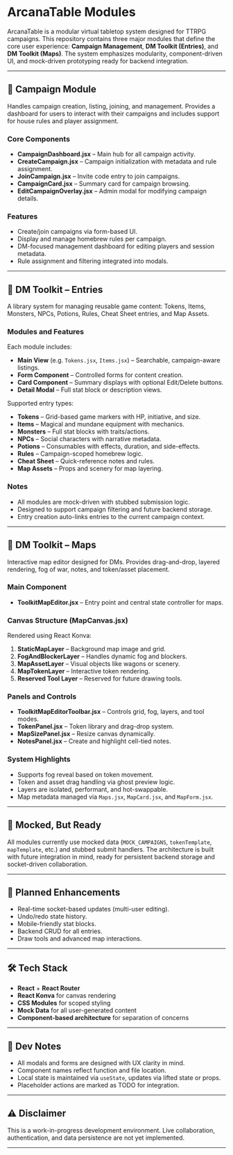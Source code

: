 # ArcanaTable Modules

ArcanaTable is a modular virtual tabletop system designed for TTRPG campaigns. This repository contains three major modules that define the core user experience: **Campaign Management**, **DM Toolkit (Entries)**, and **DM Toolkit (Maps)**. The system emphasizes modularity, component-driven UI, and mock-driven prototyping ready for backend integration.

---

## 📁 Campaign Module

Handles campaign creation, listing, joining, and management. Provides a dashboard for users to interact with their campaigns and includes support for house rules and player assignment.

### Core Components

- **CampaignDashboard.jsx** – Main hub for all campaign activity.
- **CreateCampaign.jsx** – Campaign initialization with metadata and rule assignment.
- **JoinCampaign.jsx** – Invite code entry to join campaigns.
- **CampaignCard.jsx** – Summary card for campaign browsing.
- **EditCampaignOverlay.jsx** – Admin modal for modifying campaign details.

### Features

- Create/join campaigns via form-based UI.
- Display and manage homebrew rules per campaign.
- DM-focused management dashboard for editing players and session metadata.
- Rule assignment and filtering integrated into modals.

---

## 📁 DM Toolkit – Entries

A library system for managing reusable game content: Tokens, Items, Monsters, NPCs, Potions, Rules, Cheat Sheet entries, and Map Assets.

### Modules and Features

Each module includes:

- **Main View** (e.g. `Tokens.jsx`, `Items.jsx`) – Searchable, campaign-aware listings.
- **Form Component** – Controlled forms for content creation.
- **Card Component** – Summary displays with optional Edit/Delete buttons.
- **Detail Modal** – Full stat block or description views.

Supported entry types:

- **Tokens** – Grid-based game markers with HP, initiative, and size.
- **Items** – Magical and mundane equipment with mechanics.
- **Monsters** – Full stat blocks with traits/actions.
- **NPCs** – Social characters with narrative metadata.
- **Potions** – Consumables with effects, duration, and side-effects.
- **Rules** – Campaign-scoped homebrew logic.
- **Cheat Sheet** – Quick-reference notes and rules.
- **Map Assets** – Props and scenery for map layering.

### Notes

- All modules are mock-driven with stubbed submission logic.
- Designed to support campaign filtering and future backend storage.
- Entry creation auto-links entries to the current campaign context.

---

## 📁 DM Toolkit – Maps

Interactive map editor designed for DMs. Provides drag-and-drop, layered rendering, fog of war, notes, and token/asset placement.

### Main Component

- **ToolkitMapEditor.jsx** – Entry point and central state controller for maps.

### Canvas Structure (MapCanvas.jsx)

Rendered using React Konva:

1. **StaticMapLayer** – Background map image and grid.
2. **FogAndBlockerLayer** – Handles dynamic fog and blockers.
3. **MapAssetLayer** – Visual objects like wagons or scenery.
4. **MapTokenLayer** – Interactive token rendering.
5. **Reserved Tool Layer** – Reserved for future drawing tools.

### Panels and Controls

- **ToolkitMapEditorToolbar.jsx** – Controls grid, fog, layers, and tool modes.
- **TokenPanel.jsx** – Token library and drag-drop system.
- **MapSizePanel.jsx** – Resize canvas dynamically.
- **NotesPanel.jsx** – Create and highlight cell-tied notes.

### System Highlights

- Supports fog reveal based on token movement.
- Token and asset drag handling via ghost preview logic.
- Layers are isolated, performant, and hot-swappable.
- Map metadata managed via `Maps.jsx`, `MapCard.jsx`, and `MapForm.jsx`.

---

## 🧪 Mocked, But Ready

All modules currently use mocked data (`MOCK_CAMPAIGNS`, `tokenTemplate`, `mapTemplate`, etc.) and stubbed submit handlers. The architecture is built with future integration in mind, ready for persistent backend storage and socket-driven collaboration.

---

## 🔮 Planned Enhancements

- Real-time socket-based updates (multi-user editing).
- Undo/redo state history.
- Mobile-friendly stat blocks.
- Backend CRUD for all entries.
- Draw tools and advanced map interactions.

---

## 🛠 Tech Stack

- **React** + **React Router**
- **React Konva** for canvas rendering
- **CSS Modules** for scoped styling
- **Mock Data** for all user-generated content
- **Component-based architecture** for separation of concerns

---

## 📌 Dev Notes

- All modals and forms are designed with UX clarity in mind.
- Component names reflect function and file location.
- Local state is maintained via `useState`, updates via lifted state or props.
- Placeholder actions are marked as TODO for integration.

---

## ⚠️ Disclaimer

This is a work-in-progress development environment. Live collaboration, authentication, and data persistence are not yet implemented.

---
